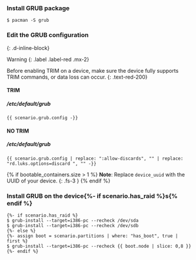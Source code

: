 ### Install GRUB package
```
$ pacman -S grub
```

### Edit the GRUB configuration
{: .d-inline-block}

Warning
{: .label .label-red .mx-2}

Before enabling TRIM on a device, make sure the device fully supports TRIM commands, or data loss can occur.
{: .text-red-200}

#### TRIM
##### /etc/default/grub
```
{{ scenario.grub.config -}}
```

#### NO TRIM
##### /etc/default/grub
```
{{ scenario.grub.config | replace: ":allow-discards", "" | replace: "rd.luks.options=discard ", "" -}}
```

{% if bootable_containers.size > 1 %}
**Note**: Replace `device_uuid` with the UUID of your device.
{: .fs-3 }
{% endif %}

### Install GRUB on the device{%- if scenario.has_raid %}s{% endif %}

```
{%- if scenario.has_raid %}
$ grub-install --target=i386-pc --recheck /dev/sda
$ grub-install --target=i386-pc --recheck /dev/sdb
{%- else %}
{%- assign boot = scenario.partitions | where: "has_boot", true | first %}
$ grub-install --target=i386-pc --recheck {{ boot.node | slice: 0,8 }}
{%- endif %}
```
